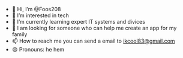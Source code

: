 - 👋 Hi, I’m @Foos208
- 👀 I’m interested in tech
- 🌱 I’m currently learning expert IT systems and divices
- 💞️ I am looking for someone who can help me create an app for my family
- 📫 How to reach me you can send a email to ikcool83@gmail.com
- 😄 Pronouns: he hem


<!---
Foos208/Foos208 is a ✨ special ✨ repository because its `README.md` (this file) appears on your GitHub profile.
You can click the Preview link to take a look at your changes.
--->
